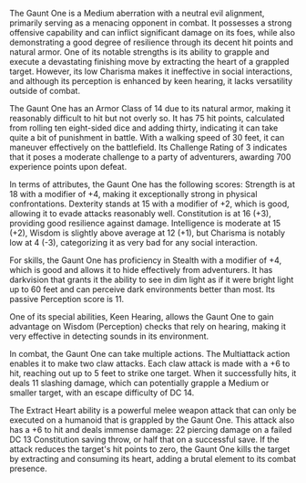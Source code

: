 The Gaunt One is a Medium aberration with a neutral evil alignment, primarily serving as a menacing opponent in combat. It possesses a strong offensive capability and can inflict significant damage on its foes, while also demonstrating a good degree of resilience through its decent hit points and natural armor. One of its notable strengths is its ability to grapple and execute a devastating finishing move by extracting the heart of a grappled target. However, its low Charisma makes it ineffective in social interactions, and although its perception is enhanced by keen hearing, it lacks versatility outside of combat.

The Gaunt One has an Armor Class of 14 due to its natural armor, making it reasonably difficult to hit but not overly so. It has 75 hit points, calculated from rolling ten eight-sided dice and adding thirty, indicating it can take quite a bit of punishment in battle. With a walking speed of 30 feet, it can maneuver effectively on the battlefield. Its Challenge Rating of 3 indicates that it poses a moderate challenge to a party of adventurers, awarding 700 experience points upon defeat.

In terms of attributes, the Gaunt One has the following scores: Strength is at 18 with a modifier of +4, making it exceptionally strong in physical confrontations. Dexterity stands at 15 with a modifier of +2, which is good, allowing it to evade attacks reasonably well. Constitution is at 16 (+3), providing good resilience against damage. Intelligence is moderate at 15 (+2), Wisdom is slightly above average at 12 (+1), but Charisma is notably low at 4 (-3), categorizing it as very bad for any social interaction.

For skills, the Gaunt One has proficiency in Stealth with a modifier of +4, which is good and allows it to hide effectively from adventurers. It has darkvision that grants it the ability to see in dim light as if it were bright light up to 60 feet and can perceive dark environments better than most. Its passive Perception score is 11.

One of its special abilities, Keen Hearing, allows the Gaunt One to gain advantage on Wisdom (Perception) checks that rely on hearing, making it very effective in detecting sounds in its environment.

In combat, the Gaunt One can take multiple actions. The Multiattack action enables it to make two claw attacks. Each claw attack is made with a +6 to hit, reaching out up to 5 feet to strike one target. When it successfully hits, it deals 11 slashing damage, which can potentially grapple a Medium or smaller target, with an escape difficulty of DC 14.

The Extract Heart ability is a powerful melee weapon attack that can only be executed on a humanoid that is grappled by the Gaunt One. This attack also has a +6 to hit and deals immense damage: 22 piercing damage on a failed DC 13 Constitution saving throw, or half that on a successful save. If the attack reduces the target's hit points to zero, the Gaunt One kills the target by extracting and consuming its heart, adding a brutal element to its combat presence.